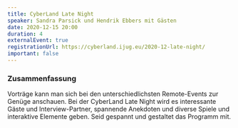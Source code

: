 ```yaml
---
title: CyberLand Late Night
speaker: Sandra Parsick und Hendrik Ebbers mit Gästen
date: 2020-12-15 20:00
duration: 4
externalEvent: true
registrationUrl: https://cyberland.ijug.eu/2020-12-late-night/
important: false
---
```


### Zusammenfassung

Vorträge kann man sich bei den unterschiedlichsten Remote-Events zur Genüge anschauen. Bei der CyberLand Late Night wird es interessante Gäste und Interview-Partner, spannende Anekdoten und diverse Spiele und interaktive Elemente geben. Seid gespannt und gestaltet das Programm mit.
